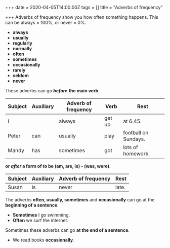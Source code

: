 +++
date = 2020-04-05T14:00:00Z
tags = []
title = "Adverbs of frequency"

+++
Adverbs of frequency show you how often something happens. This can be always = 100%, or never = 0%.

* **always**
* **usually**
* **regularly**
* **normally**
* **often**
* **sometimes**
* **occasionally**
* **rarely**
* **seldom**
* **never**

These adverbs can go **_before_** **the main verb**.

| Subject | Auxiliary | Adverb of frequency | Verb | Rest |
| --- | --- | --- | --- | --- |
| I |  | always | get up | at 6.45. |
| Peter | can | usually | play | football on Sundays. |
| Mandy | has | sometimes | got | lots of homework. |

**or _after_ a form of to be (am, are, is) - (was, were)**.

| Subject | Auxiliary | Adverb of frequency | Rest |
| --- | --- | --- | --- |
| Susan | is | never | late. |

The adverbs **often, usually, sometimes** and **occasionally** can go at the **beginning of a sentence**.

* **Sometimes** I go swimming.
* **Often** we surf the internet.

Sometimes these adverbs can go **at the end of a sentence**.

* We read books **occasionally**.